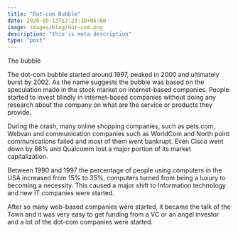 ```yaml
---
title: "Dot-com Bubble"
date: 2020-05-13T12:23:10+06:00
image: images/blog/dot-com.png
description: "this is meta description"
type: "post"
---
```


The bubble

The dot-com bubble started around 1997, peaked in 2000 and ultimately burst by 2002. As the name suggests the bubble was based on the speculation made in the stock market on internet-based companies. People started to invest blindly in internet-based companies without doing any research about the company on what are the service or products they provide.

During the crash, many online shopping companies, such as pets.com, Webvan and communication companies such as WorldCom and North point communications failed and most of them went bankrupt. Even Cisco went down by 86% and Qualcomm lost a major portion of its market capitalization.

Between 1990 and 1997 the percentage of people using computers in the USA increased from 15% to 35%, computers turned from being a luxury to becoming a necessity. This caused a major shift to Information technology and new IT companies were started.

After so many web-based companies were started, it became the talk of the Town and it was very easy to get funding from a VC or an angel investor and a lot of the dot-com companies were started.
